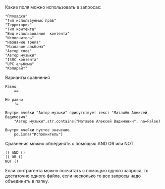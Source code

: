 Какие поля можно использовать в запросах:

    "Площадка"
    "Тип используемых прав"
    "Территория"
    "Тип контента"
    "Вид использования  контента"
    "Исполнитель"
    "Название трека"
    "Название альбома"
    "Автор слов"
    "Автор музыки"
    "ISRC контента"
    "UPC альбома"
    "Копирайт"

Варианты сравнения

    Равно
        == 

    Не равно
        != 

    Внутри ячейки "Автор музыки" присутствует текст "Маташёв Алексей Вадимович"
        "Автор музыки".str.contains("Маташёв Алексей Вадимович", na=False)

    Внутри ячейки пустое значение
        pd.isna("Исполнитель")

Сравнения можно объединять с помощью AND OR или NOT

    () AND ()
    () OR ()
    NOT ()


Если контрагента можно посчитать с помощью одного запроса, то достаточно одного файла, если несколько то все запросы надо объединить в папку.
